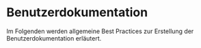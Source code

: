 # Benutzerdokumentation

Im Folgenden werden allgemeine Best Practices zur Erstellung der Benutzerdokumentation erläutert.